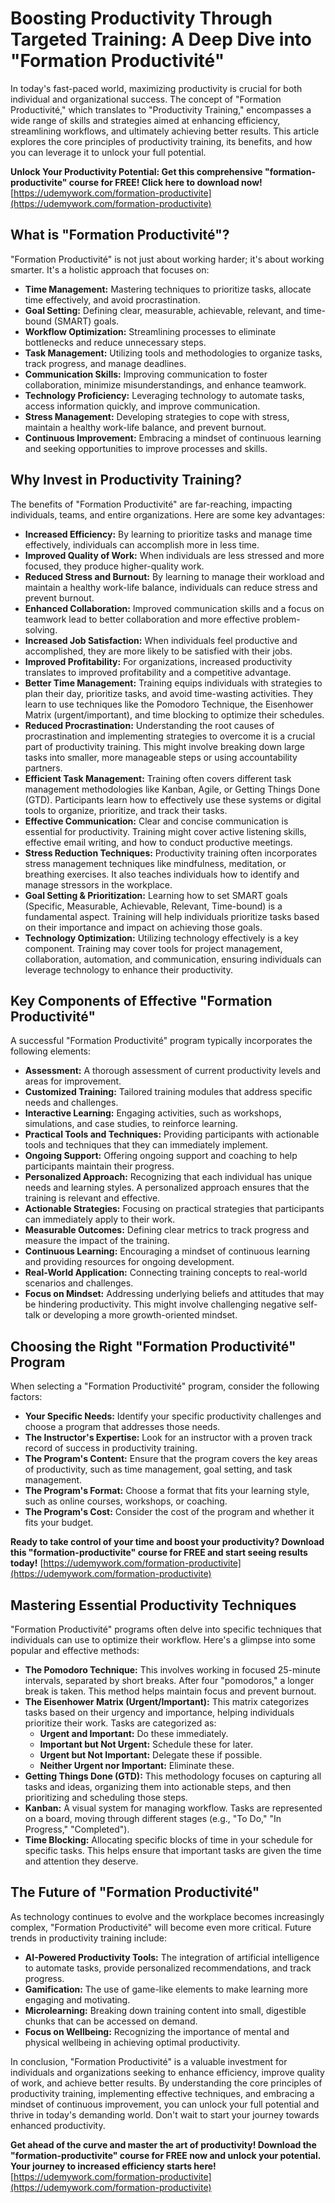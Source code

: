 # Boosting Productivity Through Targeted Training: A Deep Dive into "Formation Productivité"

In today's fast-paced world, maximizing productivity is crucial for both individual and organizational success.  The concept of "Formation Productivité," which translates to "Productivity Training," encompasses a wide range of skills and strategies aimed at enhancing efficiency, streamlining workflows, and ultimately achieving better results. This article explores the core principles of productivity training, its benefits, and how you can leverage it to unlock your full potential.

**Unlock Your Productivity Potential: Get this comprehensive "formation-productivite" course for FREE! Click here to download now!** [https://udemywork.com/formation-productivite](https://udemywork.com/formation-productivite)

## What is "Formation Productivité"?

"Formation Productivité" is not just about working harder; it's about working smarter. It's a holistic approach that focuses on:

*   **Time Management:** Mastering techniques to prioritize tasks, allocate time effectively, and avoid procrastination.
*   **Goal Setting:** Defining clear, measurable, achievable, relevant, and time-bound (SMART) goals.
*   **Workflow Optimization:** Streamlining processes to eliminate bottlenecks and reduce unnecessary steps.
*   **Task Management:** Utilizing tools and methodologies to organize tasks, track progress, and manage deadlines.
*   **Communication Skills:** Improving communication to foster collaboration, minimize misunderstandings, and enhance teamwork.
*   **Technology Proficiency:** Leveraging technology to automate tasks, access information quickly, and improve communication.
*   **Stress Management:** Developing strategies to cope with stress, maintain a healthy work-life balance, and prevent burnout.
*   **Continuous Improvement:** Embracing a mindset of continuous learning and seeking opportunities to improve processes and skills.

## Why Invest in Productivity Training?

The benefits of "Formation Productivité" are far-reaching, impacting individuals, teams, and entire organizations. Here are some key advantages:

*   **Increased Efficiency:** By learning to prioritize tasks and manage time effectively, individuals can accomplish more in less time.
*   **Improved Quality of Work:** When individuals are less stressed and more focused, they produce higher-quality work.
*   **Reduced Stress and Burnout:** By learning to manage their workload and maintain a healthy work-life balance, individuals can reduce stress and prevent burnout.
*   **Enhanced Collaboration:** Improved communication skills and a focus on teamwork lead to better collaboration and more effective problem-solving.
*   **Increased Job Satisfaction:** When individuals feel productive and accomplished, they are more likely to be satisfied with their jobs.
*   **Improved Profitability:** For organizations, increased productivity translates to improved profitability and a competitive advantage.
*   **Better Time Management:** Training equips individuals with strategies to plan their day, prioritize tasks, and avoid time-wasting activities. They learn to use techniques like the Pomodoro Technique, the Eisenhower Matrix (urgent/important), and time blocking to optimize their schedules.
*   **Reduced Procrastination:**  Understanding the root causes of procrastination and implementing strategies to overcome it is a crucial part of productivity training.  This might involve breaking down large tasks into smaller, more manageable steps or using accountability partners.
*   **Efficient Task Management:** Training often covers different task management methodologies like Kanban, Agile, or Getting Things Done (GTD). Participants learn how to effectively use these systems or digital tools to organize, prioritize, and track their tasks.
*   **Effective Communication:** Clear and concise communication is essential for productivity. Training might cover active listening skills, effective email writing, and how to conduct productive meetings.
*   **Stress Reduction Techniques:**  Productivity training often incorporates stress management techniques like mindfulness, meditation, or breathing exercises. It also teaches individuals how to identify and manage stressors in the workplace.
*   **Goal Setting & Prioritization:** Learning how to set SMART goals (Specific, Measurable, Achievable, Relevant, Time-bound) is a fundamental aspect. Training will help individuals prioritize tasks based on their importance and impact on achieving those goals.
*   **Technology Optimization:** Utilizing technology effectively is a key component. Training may cover tools for project management, collaboration, automation, and communication, ensuring individuals can leverage technology to enhance their productivity.

## Key Components of Effective "Formation Productivité"

A successful "Formation Productivité" program typically incorporates the following elements:

*   **Assessment:** A thorough assessment of current productivity levels and areas for improvement.
*   **Customized Training:** Tailored training modules that address specific needs and challenges.
*   **Interactive Learning:** Engaging activities, such as workshops, simulations, and case studies, to reinforce learning.
*   **Practical Tools and Techniques:** Providing participants with actionable tools and techniques that they can immediately implement.
*   **Ongoing Support:** Offering ongoing support and coaching to help participants maintain their progress.
*   **Personalized Approach:** Recognizing that each individual has unique needs and learning styles. A personalized approach ensures that the training is relevant and effective.
*   **Actionable Strategies:** Focusing on practical strategies that participants can immediately apply to their work.
*   **Measurable Outcomes:** Defining clear metrics to track progress and measure the impact of the training.
*   **Continuous Learning:** Encouraging a mindset of continuous learning and providing resources for ongoing development.
*   **Real-World Application:** Connecting training concepts to real-world scenarios and challenges.
*   **Focus on Mindset:**  Addressing underlying beliefs and attitudes that may be hindering productivity. This might involve challenging negative self-talk or developing a more growth-oriented mindset.

## Choosing the Right "Formation Productivité" Program

When selecting a "Formation Productivité" program, consider the following factors:

*   **Your Specific Needs:** Identify your specific productivity challenges and choose a program that addresses those needs.
*   **The Instructor's Expertise:** Look for an instructor with a proven track record of success in productivity training.
*   **The Program's Content:** Ensure that the program covers the key areas of productivity, such as time management, goal setting, and task management.
*   **The Program's Format:** Choose a format that fits your learning style, such as online courses, workshops, or coaching.
*   **The Program's Cost:** Consider the cost of the program and whether it fits your budget.

**Ready to take control of your time and boost your productivity? Download this "formation-productivite" course for FREE and start seeing results today!** [https://udemywork.com/formation-productivite](https://udemywork.com/formation-productivite)

## Mastering Essential Productivity Techniques

"Formation Productivité" programs often delve into specific techniques that individuals can use to optimize their workflow. Here's a glimpse into some popular and effective methods:

*   **The Pomodoro Technique:** This involves working in focused 25-minute intervals, separated by short breaks. After four "pomodoros," a longer break is taken. This method helps maintain focus and prevent burnout.
*   **The Eisenhower Matrix (Urgent/Important):** This matrix categorizes tasks based on their urgency and importance, helping individuals prioritize their work. Tasks are categorized as:
    *   **Urgent and Important:** Do these immediately.
    *   **Important but Not Urgent:** Schedule these for later.
    *   **Urgent but Not Important:** Delegate these if possible.
    *   **Neither Urgent nor Important:** Eliminate these.
*   **Getting Things Done (GTD):** This methodology focuses on capturing all tasks and ideas, organizing them into actionable steps, and then prioritizing and scheduling those steps.
*   **Kanban:** A visual system for managing workflow. Tasks are represented on a board, moving through different stages (e.g., "To Do," "In Progress," "Completed").
*   **Time Blocking:** Allocating specific blocks of time in your schedule for specific tasks. This helps ensure that important tasks are given the time and attention they deserve.

## The Future of "Formation Productivité"

As technology continues to evolve and the workplace becomes increasingly complex, "Formation Productivité" will become even more critical. Future trends in productivity training include:

*   **AI-Powered Productivity Tools:** The integration of artificial intelligence to automate tasks, provide personalized recommendations, and track progress.
*   **Gamification:** The use of game-like elements to make learning more engaging and motivating.
*   **Microlearning:** Breaking down training content into small, digestible chunks that can be accessed on demand.
*   **Focus on Wellbeing:**  Recognizing the importance of mental and physical wellbeing in achieving optimal productivity.

In conclusion, "Formation Productivité" is a valuable investment for individuals and organizations seeking to enhance efficiency, improve quality of work, and achieve better results. By understanding the core principles of productivity training, implementing effective techniques, and embracing a mindset of continuous improvement, you can unlock your full potential and thrive in today's demanding world. Don't wait to start your journey towards enhanced productivity.

**Get ahead of the curve and master the art of productivity! Download the "formation-productivite" course for FREE now and unlock your potential. Your journey to increased efficiency starts here!** [https://udemywork.com/formation-productivite](https://udemywork.com/formation-productivite)
